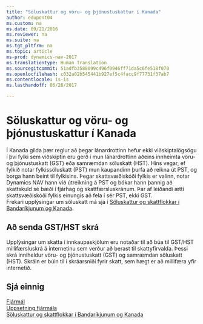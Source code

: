 ```yaml
---
title: "Söluskattur og vöru- og þjónustuskattur í Kanada"
author: edupont04
ms.custom: na
ms.date: 09/21/2016
ms.reviewer: na
ms.suite: na
ms.tgt_pltfrm: na
ms.topic: article
ms-prod: dynamics-nav-2017
ms.translationtype: Human Translation
ms.sourcegitcommit: 51adfb3588099c496f0946ff71da5c6fe518f070
ms.openlocfilehash: c032a02b545441b927ef5c4facc9f77731f37ab7
ms.contentlocale: is-is
ms.lasthandoff: 06/26/2017

---
```


# <a name="sales-tax-and-goods-and-services-tax-in-canada"></a>Söluskattur og vöru- og þjónustuskattur í Kanada
Í Kanada gilda þær reglur að þegar lánardrottinn hefur ekki viðskiptalögsögu í því fylki sem viðskiptin eru gerð í mun lánardrottinn aðeins innheimta vöru- og þjónustuskatt (GST) eða samræmdan söluskatt (HST). Hins vegar, ef fylkið notar fylkissöluskatt (PST) mun kaupandinn þurfa að reikna út PST, og borga hann beint til fylkisins. Þegar skattsvæðiskóði fylkis er valinn, notar Dynamics NAV hann við útreikning á PST og bókar hann þannig að skattskuld sé bæði í fjárhag og skattfærsluskránum. Þar af leiðandi ætti skattsvæðiskóði fylkis einungis að fela í sér PST, ekki GST.  
Frekari upplýsingar um söluskatt má sjá í [Söluskattur og skattflokkar í Bandaríkjunum og Kanada](us-finance-setup-sales-tax.md).  

## <a name="submitting-the-gsthst-file"></a>Að senda GST/HST skrá
Upplýsingar um skatta í innkaupaskjölum eru notaðar til að búa til GST/HST millifærsluskrá á internetinu sem verður að berast til skattyfirvalda. Þessi skrá inniheldur vöru- og þjónustuskatt (GST) og samræmdan söluskatt (HST). Skráin er búin til í skráarsniði fyrir skatt, sem hægt er að millifæra yfir internetið.  

## <a name="see-also"></a>Sjá einnig
[Fjármál](finance-setup.md)  
[Uppsetning fjármála](finance-setup-setup-finance-setup.md)  
[Söluskattur og skattflokkar í Bandaríkjunum og Kanada](us-finance-setup-sales-tax.md)

